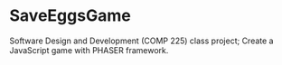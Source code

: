 # SaveEggsGame
Software Design and Development (COMP 225) class project; Create a JavaScript game with PHASER framework.
